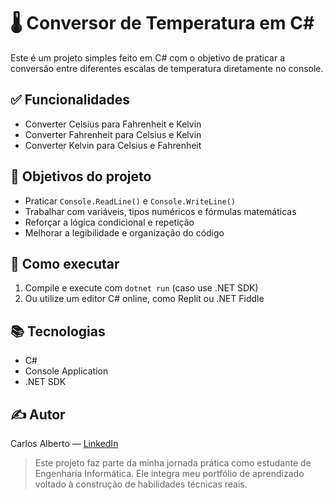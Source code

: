 # 🌡️ Conversor de Temperatura em C#

Este é um projeto simples feito em C# com o objetivo de praticar a conversão entre diferentes escalas de temperatura diretamente no console.

## ✅ Funcionalidades

- Converter Celsius para Fahrenheit e Kelvin
- Converter Fahrenheit para Celsius e Kelvin
- Converter Kelvin para Celsius e Fahrenheit

## 🎯 Objetivos do projeto

- Praticar `Console.ReadLine()` e `Console.WriteLine()`
- Trabalhar com variáveis, tipos numéricos e fórmulas matemáticas
- Reforçar a lógica condicional e repetição
- Melhorar a legibilidade e organização do código

## 🚀 Como executar

1. Compile e execute com `dotnet run` (caso use .NET SDK)
2. Ou utilize um editor C# online, como Replit ou .NET Fiddle

## 📚 Tecnologias

- C#
- Console Application
- .NET SDK

## ✍️ Autor

Carlos Alberto — [LinkedIn](https://www.linkedin.com/in/carlos-alberto-562484353/)

> Este projeto faz parte da minha jornada prática como estudante de Engenharia Informática. Ele integra meu portfólio de aprendizado voltado à construção de habilidades técnicas reais.
